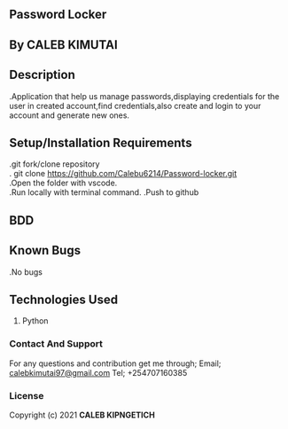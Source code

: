 ## Password Locker

## By CALEB KIMUTAI
        
## Description
.Application that help us manage passwords,displaying credentials for the user in created account,find credentials,also create and login to your account and generate new ones.

## Setup/Installation Requirements
.git fork/clone repository <br>
. git clone https://github.com/Calebu6214/Password-locker.git <br>
.Open the folder with vscode.<br>
.Run locally with terminal command.
.Push to github

## BDD


## Known Bugs
 .No bugs

## Technologies Used
1. Python

### Contact And Support
For any questions and contribution get me through;
Email; calebkimutai97@gmail.com
Tel; +254707160385

### License
Copyright (c) 2021 **CALEB KIPNGETICH**